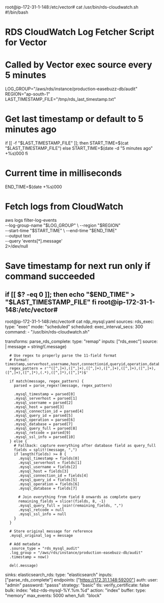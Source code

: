 root@ip-172-31-1-148:/etc/vector# cat /usr/bin/rds-cloudwatch.sh
#!/bin/bash

# RDS CloudWatch Log Fetcher Script for Vector
# Called by Vector exec source every 5 minutes

LOG_GROUP="/aws/rds/instance/production-easebuzz-db/audit"
REGION="ap-south-1"
LAST_TIMESTAMP_FILE="/tmp/rds_last_timestamp.txt"

# Get last timestamp or default to 5 minutes ago
if [[ -f "$LAST_TIMESTAMP_FILE" ]]; then
    START_TIME=$(cat "$LAST_TIMESTAMP_FILE")
else
    START_TIME=$(date -d "5 minutes ago" +%s)000
fi

# Current time in milliseconds
END_TIME=$(date +%s)000

# Fetch logs from CloudWatch
aws logs filter-log-events \
    --log-group-name "$LOG_GROUP" \
    --region "$REGION" \
    --start-time "$START_TIME" \
    --end-time "$END_TIME" \
    --output text \
    --query 'events[*].message' \
    2>/dev/null

# Save timestamp for next run only if command succeeded
if [[ $? -eq 0 ]]; then
    echo "$END_TIME" > "$LAST_TIMESTAMP_FILE"
fi
root@ip-172-31-1-148:/etc/vector#
---

root@ip-172-31-1-148:/etc/vector# cat rdp_mysql.yaml
sources:
  rds_exec:
    type: "exec"
    mode: "scheduled"
    scheduled:
      exec_interval_secs: 300
    command:
      - "/usr/bin/rds-cloudwatch.sh"

transforms:
  parse_rds_complete:
    type: "remap"
    inputs: ["rds_exec"]
    source: |
      message = string!(.message)

      # Use regex to properly parse the 11-field format
      # Format: timestamp,serverhost,username,host,connectionid,queryid,operation,database,query,retcode,ssl
      regex_pattern = r'^([^,]+),([^,]+),([^,]+),([^,]+),([^,]+),([^,]+),([^,]+),([^,]*),(.*),([^,]*),([^,]*)$'

      if match(message, regex_pattern) {
        parsed = parse_regex!(message, regex_pattern)

        .mysql_timestamp = parsed[0]
        .mysql_serverhost = parsed[1]
        .mysql_username = parsed[2]
        .mysql_host = parsed[3]
        .mysql_connection_id = parsed[4]
        .mysql_query_id = parsed[5]
        .mysql_operation = parsed[6]
        .mysql_database = parsed[7]
        .mysql_query_full = parsed[8]
        .mysql_retcode = parsed[9]
        .mysql_ssl_info = parsed[10]
      } else {
        # Fallback: capture everything after database field as query_full
        fields = split!(message, ",")
        if length(fields) >= 8 {
          .mysql_timestamp = fields[0]
          .mysql_serverhost = fields[1]
          .mysql_username = fields[2]
          .mysql_host = fields[3]
          .mysql_connection_id = fields[4]
          .mysql_query_id = fields[5]
          .mysql_operation = fields[6]
          .mysql_database = fields[7]

          # Join everything from field 8 onwards as complete query
          remaining_fields = slice!(fields, 8, -1)
          .mysql_query_full = join!(remaining_fields, ",")
          .mysql_retcode = null
          .mysql_ssl_info = null
        }
      }

      # Store original message for reference
      .mysql_original_log = message

      # Add metadata
      .source_type = "rds_mysql_audit"
      .log_group = "/aws/rds/instance/production-easebuzz-db/audit"
      .timestamp = now()

      del(.message)

sinks:
  elasticsearch_rds:
    type: "elasticsearch"
    inputs: ["parse_rds_complete"]
    endpoints: ["https://172.31.1.148:59200"]
    auth:
      user: "admin"
      password: "passs"
      strategy: "basic"
    tls:
      verify_certificate: false
    bulk:
      index: "ebz-rds-mysql-%Y.%m.%d"
      action: "index"
    buffer:
      type: "memory"
      max_events: 5000
      when_full: "block"
